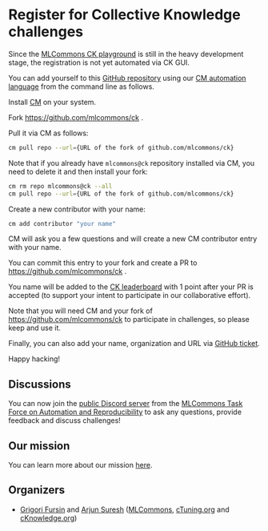 ﻿# Register for Collective Knowledge challenges

Since the [MLCommons CK playground](https://access.cKnowledge.org) 
is still in the heavy development stage, the registration is not yet automated via CK GUI.

You can add yourself to this [GitHub repository](https://github.com/mlcommons/ck/tree/master/cm-mlops/contributor)
using our [CM automation language](https://doi.org/10.5281/zenodo.8105339) from the command line as follows.

Install [CM](../docs/installation.md) on your system.

Fork https://github.com/mlcommons/ck .

Pull it via CM as follows:

```bash
cm pull repo --url={URL of the fork of github.com/mlcommons/ck}
```

Note that if you already have `mlcommons@ck` repository installed via CM, 
you need to delete it and then install your fork:
```bash
cm rm repo mlcommons@ck --all
cm pull repo --url={URL of the fork of github.com/mlcommons/ck}
```
Create a new contributor with your name:
```bash
cm add contributor "your name"
```

CM will ask you a few questions and will create a new CM contributor entry with your name.

You can commit this entry to your fork and create a PR to https://github.com/mlcommons/ck .

You name will be added to the [CK leaderboard](https://access.cknowledge.org/playground)
with 1 point after your PR is accepted (to support your intent to participate in our collaborative effort).

Note that you will need CM and your fork of https://github.com/mlcommons/ck to participate in challenges, 
so please keep and use it.

Finally, you can also add your name, organization and URL via [GitHub ticket](https://github.com/mlcommons/ck/issues/855).

Happy hacking!

## Discussions

You can now join the [public Discord server](https://discord.gg/JjWNWXKxwT) 
from the [MLCommons Task Force on Automation and Reproducibility](../docs/taskforce.md) 
to ask any questions, provide feedback and discuss challenges!

## Our mission

You can learn more about our mission [here](https://doi.org/10.5281/zenodo.8105339).

## Organizers

* [Grigori Fursin](https://cKnowledge.org/gfursin) and [Arjun Suresh](https://www.linkedin.com/in/arjunsuresh) 
  ([MLCommons](https://mlcommons.org), [cTuning.org](https://cTuning.org) and [cKnowledge.org](https://cKnowledge.org))
